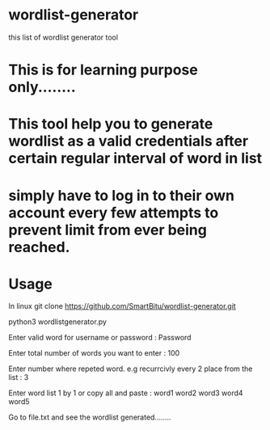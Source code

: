 # wordlist-generator
this list of wordlist generator tool

# This is for learning purpose only........
# This tool help you to generate wordlist as a valid credentials after certain regular interval of word in list
# simply have to log in to their own account every few attempts to prevent limit from ever being reached.


# Usage
In linux
git clone https://github.com/SmartBitu/wordlist-generator.git

python3 wordlistgenerator.py

Enter valid word for username or password :  Password

Enter total number of words you want to enter :  100

Enter number where repeted word. e.g recurrcivly every 2 place from the list : 3

Enter word list 1 by 1 or copy all and paste : word1
word2
word3
word4
word5

Go to file.txt and see the wordlist generated........
